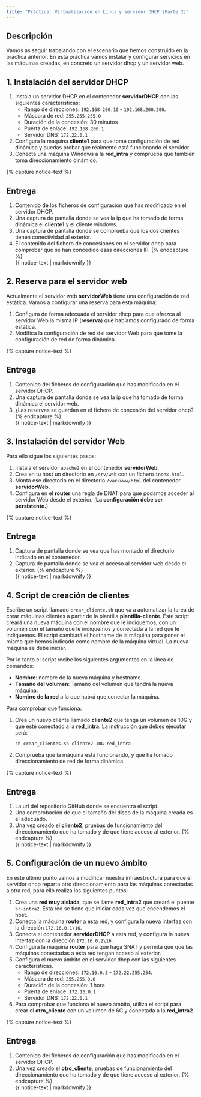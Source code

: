 ```yaml
---
title: "Práctica: Virtualización en Linux y servidor DHCP (Parte 2)"
---
```


## Descripción

Vamos as seguir trabajando con el escenario que hemos construido en la práctica anterior. En esta práctica vamos instalar y configurar servicios en las máquinas creadas, en concreto un servidor dhcp y un servidor web.

## 1. Instalación del servidor DHCP 

1. Instala un servidor DHCP en el contenedor **servidorDHCP** con las siguientes características:
	* Rango de direcciones: `192.168.200.10` - `192.168.200.200`.
	* Máscara de red: `255.255.255.0`
	* Duración de la concesión: 30 minutos
	* Puerta de enlace: `192.168.200.1`
	* Servidor DNS: `172.22.0.1`
2. Configura la máquina **cliente1** para que tome configuración de red dinámica y puedas probar que realmente está funcionando el servidor.
3. Conecta una máquina Windows a la **red_intra** y comprueba que también toma direccionamiento dinámico.

{% capture notice-text %}
## Entrega

1. Contenido de los ficheros de configuración que has modificado en el servidor DHCP.
2. Una captura de pantalla donde se vea la ip que ha tomado de forma dinámica el **cliente1** y el cliente windows.
3. Una captura de pantalla donde se comprueba que los dos clientes tienen conectividad al exterior.
4. El contenido del fichero de concesiones en el servidor dhcp para comprobar que se han concedido esas direcciones IP.
{% endcapture %}<div class="notice--info">{{ notice-text | markdownify }}</div>

## 2. Reserva para el servidor web

Actualmente el servidor web **servidorWeb** tiene una configuración de red estática. Vamos a configurar una reserva para esta máquina:

1. Configura de forma adecuada el servidor dhcp para que ofrezca al servidor Web la misma IP (**reserva**) que habíamos configurado de forma estática.
2. Modifica la configuración de red del servidor Web para que tome la configuración de red de forma dinámica.

{% capture notice-text %}
## Entrega

1. Contenido del ficheros de configuración que has modificado en el servidor DHCP.
2. Una captura de pantalla donde se vea la ip que ha tomado de forma dinámica el servidor web.
3. ¿Las reservas se guardan en el fichero de concesión del servidor dhcp?
{% endcapture %}<div class="notice--info">{{ notice-text | markdownify }}</div>


## 3. Instalación del servidor Web

Para ello sigue los siguientes pasos:

1. Instala el servidor `apache2` en el contenedor **servidorWeb**.
2. Crea en tu host un directorio en `/srv/web` con un fichero `index.html`.
3. Monta ese directorio en el directorio `/var/www/html` del contenedor **servidorWeb**.
4. Configura en el **router** una regla de DNAT para que podamos acceder al servidor Web desde el exterior. (**La configuración debe ser persistente.**)

{% capture notice-text %}
## Entrega

1. Captura de pantalla donde se vea que has montado el directorio indicado en el contenedor.
2. Captura de pantalla donde se vea el acceso al servidor web desde el exterior.
{% endcapture %}<div class="notice--info">{{ notice-text | markdownify }}</div>


## 4. Script de creación de clientes

Escribe un script llamado `crear_cliente.sh` que va a automatizar la tarea de crear máquinas clientes a partir de la plantilla **plantilla-cliente**. Este script creará una nueva máquina con el nombre que le indiquemos, con un volumen con el tamaño que le indiquemos y conectada a la red que le indiquemos. El script cambiará el hostname de la máquina para poner el mismo que hemos indicado como nombre de la máquina virtual. La nueva máquina se debe iniciar.

Por lo tanto el script recibe los siguientes argumentos en la línea de comandos:

* **Nombre**: nombre de la nueva máquina y hostname.
* **Tamaño del volumen**: Tamaño del volumen que tendrá la nueva máquina.
* **Nombre de la red** a la que habrá que conectar la máquina.

Para comprobar que funciona:

1. Crea un nuevo cliente llamado **cliente2** que tenga un volumen de 10G y que esté conectado a la **red_intra**. La instrucción que debes ejecutar será:

	```
	sh crear_clientes.sh cliente2 10G red_intra
	```
2. Comprueba que la máquina está funcionando, y que ha tomado direccionamiento de red de forma dinámica.

{% capture notice-text %}
## Entrega

1. La url del repositorio GitHub donde se encuentra el script.
2. Una comprobación de que el tamaño del disco de la máquina creada es el adecuado.
3. Una vez creado el **cliente2**, pruebas de funcionamiento del direccionamiento que ha tomado y de que tiene acceso al exterior.
{% endcapture %}<div class="notice--info">{{ notice-text | markdownify }}</div>

## 5. Configuración de un nuevo ámbito

En este último punto vamos a modificar nuestra infraestructura para que el servidor dhcp reparta otro direccionamiento para las máquinas conectadas a otra red, para ello realiza los siguientes puntos:

1. Crea una **red muy aislada**, que se llame **red_intra2** que creará el puente `br-intra2`. Esta red se tiene que iniciar cada vez que encendemos el host.
2. Conecta la máquina **router** a esta red, y configura la nueva interfaz con la dirección `172.16.0.1\16`.
3. Conecta el contenedor **servidorDHCP** a esta red, y configura la nueva interfaz con la dirección `172.16.0.2\16`.
4. Configura la máquina **router** para que haga SNAT y permita que que las máquinas conectadas a esta red tengan acceso al exterior.
5. Configura el nuevo ámbito en el servidor dhcp con las siguientes características.
	* Rango de direcciones: `172.16.0.3` - `172.22.255.254`.
	* Máscara de red: `255.255.0.0`
	* Duración de la concesión: 1 hora
	* Puerta de enlace: `172.16.0.1`
	* Servidor DNS: `172.22.0.1`
6. Para comprobar que funciona el nuevo ámbito, utiliza el script para crear el **otro_cliente** con un volumen de 6G y conectada a la **red_intra2**.

{% capture notice-text %}
## Entrega

1. Contenido del ficheros de configuración que has modificado en el servidor DHCP.
2. Una vez creado el **otro_cliente**, pruebas de funcionamiento del direccionamiento que ha tomado y de que tiene acceso al exterior.
{% endcapture %}<div class="notice--info">{{ notice-text | markdownify }}</div>



